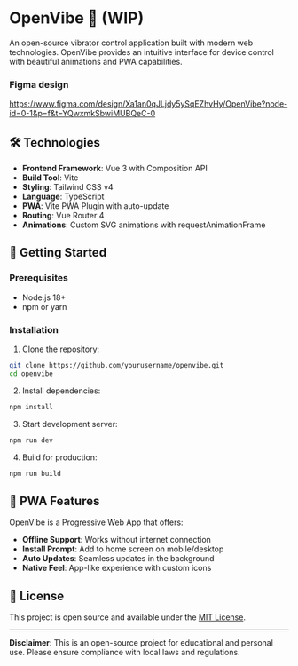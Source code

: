 # OpenVibe 🍆 (WIP)

An open-source vibrator control application built with modern web technologies. OpenVibe provides an intuitive interface for device control with beautiful animations and PWA capabilities.

### Figma design
https://www.figma.com/design/Xa1an0qJLjdy5ySqEZhvHy/OpenVibe?node-id=0-1&p=f&t=YQwxmkSbwiMUBQeC-0

## 🛠️ Technologies

- **Frontend Framework**: Vue 3 with Composition API
- **Build Tool**: Vite
- **Styling**: Tailwind CSS v4
- **Language**: TypeScript
- **PWA**: Vite PWA Plugin with auto-update
- **Routing**: Vue Router 4
- **Animations**: Custom SVG animations with requestAnimationFrame

## 🚀 Getting Started

### Prerequisites

- Node.js 18+ 
- npm or yarn

### Installation

1. Clone the repository:
```bash
git clone https://github.com/yourusername/openvibe.git
cd openvibe
```

2. Install dependencies:
```bash
npm install
```

3. Start development server:
```bash
npm run dev
```

4. Build for production:
```bash
npm run build
```

## 📱 PWA Features

OpenVibe is a Progressive Web App that offers:

- **Offline Support**: Works without internet connection
- **Install Prompt**: Add to home screen on mobile/desktop
- **Auto Updates**: Seamless updates in the background
- **Native Feel**: App-like experience with custom icons

## 📄 License

This project is open source and available under the [MIT License](LICENSE).

---

**Disclaimer**: This is an open-source project for educational and personal use. Please ensure compliance with local laws and regulations.
